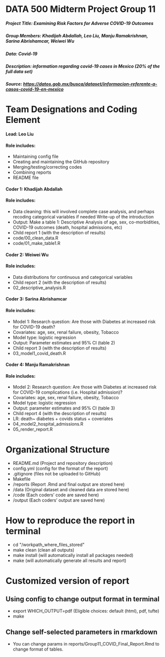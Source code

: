 # DATA 500 Midterm Project Group 11
##### Project Title: Examining Risk Factors for Adverse COVID-19 Outcomes

##### Group Members: Khadijah Abdallah, Leo Liu, Manju Ramakrishnan, Sarina Abrishamcar, Weiwei Wu

##### Data: Covid-19

##### Description: information regarding covid-19 cases in Mexico (20% of the full data set)

##### Source: https://datos.gob.mx/busca/dataset/informacion-referente-a-casos-covid-19-en-mexico 

# Team Designations and Coding Element

#### Lead:  Leo Liu
#### Role includes:
- Maintaining config file
- Creating and maintaining the GitHub repository
- Merging/testing/correcting codes  
- Combining reports
- README file

#### Coder 1: Khadijah Abdallah
#### Role includes:
- Data cleaning: this will involved complete case analysis, and perhaps recoding categorical variables if needed Write-up of the introduction 
- Output: Make a table 1: Descriptive Analysis of age, sex, co-morbidities, COVID-19 outcomes (death, hospital admissions, etc)
- Child report 1 (with the description of results)
- code/00_clean_data.R
- code/01_make_table1.R

#### Coder 2: Weiwei Wu 
#### Role includes:
- Data distributions for continuous and categorical variables 
- Child report 2  (with the description of results)
- 02_descriptive_analysis.R

#### Coder 3: Sarina Abrishamcar 
#### Role includes:
- Model 1: Research question: Are those with Diabetes at increased risk for COVID-19 death?
- Covariates: age, sex, renal failure, obesity, Tobacco 
- Model type: logistic regression
- Output: Parameter estimates and 95% CI  (table 2) 
- Child report 3 (with the description of results)
- 03_model1_covid_death.R

#### Coder 4: Manju Ramakrishnan 
#### Role includes:
- Model 2: Research question: Are those with Diabetes at increased risk for COVID-19 complications (i.e. Hospital admission)?
- Covariates: age, sex, renal failure, obesity, Tobacco 
- Model type: logistic regression 
- Output: parameter estimates and 95% CI (table 3)
- Child report 4 (with the description of results)
- LR: death~ diabetes + covids status + coveriates
- 04_model2_hospital_admissions.R
- 05_render_report.R

# Organizational Structure
- README.md (Project and repository description)
- config.yml (config for the format of the report)
- .gitignore (files not be uploaded to GitHub)
- Makefile
- /reports (Report .Rmd and final output are stored here)
- /data (Original dataset and cleaned data are stored here)
- /code (Each coders’ code are saved here)
- /output (Each coders’ output are saved here)

# How to reproduce the report in terminal
- cd "/workpath_where_files_stored"
- make clean (clean all outputs)
- make install (will automatically install all packages needed)
- make (will automatically generate all results and report)

# Customized version of report
## Using config to change output format in terminal
- export WHICH_OUTPUT=pdf (Eligible choices: default (html), pdf, tufte)
- make

## Change self-selected parameters in rmarkdown
- You can change params in reports/Group11_COVID_Final_Report.Rmd to change format of tables.